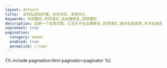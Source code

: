 ```yaml
---
layout: default 
title:  女性私密处护理，女性专区，男性勿入
keywords: 外阴整形,外阴漂红,处女膜修复,阴唇整形
description: 这是一个目录页面，汇总关于处女膜修复,外阴漂红,激光私密紧致,手术私密紧致,自体脂肪私密紧致,超声刀私密紧致,小阴唇整形,私密整形,G点注射,皮瓣阴道再造,外阴整形,女性生殖外形矫正,处女膜修复,缩阴,阴蒂整形的文章。
noprenext: true
pagination:
  category: women
  enabled: true
  permalink: /:num/
---
```


{% include pagination.html paginator=paginator %}
